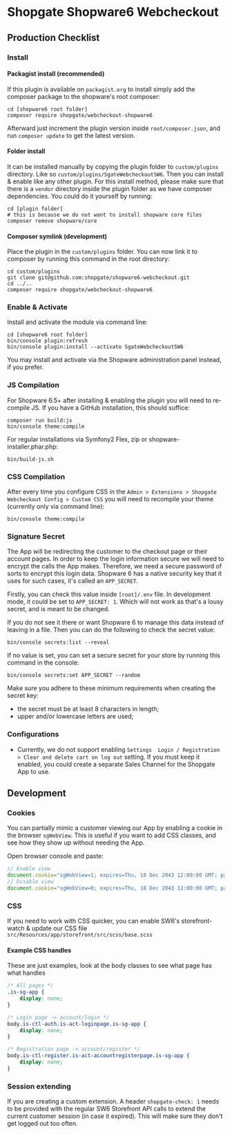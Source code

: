 # Shopgate Shopware6 Webcheckout

## Production Checklist

### Install

#### Packagist install (recommended)

If this plugin is available on `packagist.org` to install simply add the composer package to the shopware's root
composer:

```shell
cd [shopware6 root folder]
composer require shopgate/webcheckout-shopware6
```

Afterward just increment the plugin version inside `root/composer.json`, and run `composer update` to get the latest
version.

#### Folder install

It can be installed manually by copying the plugin folder to `custom/plugins` directory. Like
so `custom/plugins/SgateWebcheckoutSW6`. Then you can install & enable like any other plugin. For this install method,
please make sure that there is a `vendor` directory inside the plugin folder as we have composer dependencies. You could
do it yourself by running:

```shell
cd [plugin folder]
# this is because we do not want to install shopware core files
composer remove shopware/core
```

#### Composer symlink (development)

Place the plugin in the `custom/plugins` folder. You can now link it to
composer by running this command in the root directory:

```shell
cd custom/plugins
git clone git@github.com:shopgate/shopware6-webcheckout.git
cd ../..
composer require shopgate/webcheckout-shopware6
```

### Enable & Activate

Install and activate the module via command line:

```shell
cd [shopware6 root folder]
bin/console plugin:refresh
bin/console plugin:install --activate SgateWebcheckoutSW6
```

You may install and activate via the Shopware administration panel instead, if you prefer.

### JS Compilation

For Shopware 6.5+ after installing & enabling the plugin you will need to re-compile JS.
If you have a GitHub installation, this should suffice: 

```shell
composer run build:js
bin/console theme:compile
```

For regular installations via Symfony2 Flex, zip or shopware-installer.phar.php:
```shell
bin/build-js.sh
```

### CSS Compilation

After every time you configure CSS in the `Admin > Extensions > Shopgate Webcheckout Config >
Custom CSS` you will need to recompile your theme (currently only via command line):

```shell
bin/console theme:compile
```

### Signature Secret

The App will be redirecting the customer to the checkout page or their account pages. In order to keep the login
information secure we will need to encrypt the calls the App makes. Therefore, we need a secure password of sorts
to encrypt this login data. Shopware 6 has a native security key that it uses for such cases, it's called
an `APP_SECRET`.

Firstly, you can check this value inside `[root]/.env` file. In development mode, it could be set to `APP_SECRET: 1`.
Which will not work as that's a lousy secret, and is meant to be changed.

If you do not see it there or want Shopware 6 to manage this data instead of leaving in a file.
Then you can do the following to check the secret value:

```shell
bin/console secrets:list --reveal
```

If no value is set, you can set a secure secret for your store by running this command in the console:

```shell
bin/console secrets:set APP_SECRET --random
```

Make sure you adhere to these minimum requirements when creating the secret key:

* the secret must be at least 8 characters in length;
* upper and/or lowercase letters are used;

### Configurations

- Currently, we do not support enabling `Settings  Login / Registration > Clear and delete cart on log out` setting. If
  you must keep it enabled, you could create a separate Sales Channel for the Shopgate App to use.

## Development

### Cookies

You can partially mimic a customer viewing our App by enabling a cookie in the browser `sgWebView`. This is useful if
you want to add CSS classes, and see how they show up without needing the App.

Open browser console and paste:

```javascript
// Enable view
document.cookie="sgWebView=1; expires=Thu, 18 Dec 2043 12:00:00 GMT; path=/; SameSite=None; Secure";
// Disable view
document.cookie="sgWebView=0; expires=Thu, 18 Dec 2043 12:00:00 GMT; path=/; SameSite=None; Secure";
```

### CSS

If you need to work with CSS quicker, you can enable SW6's storefront-watch & update our CSS file
`src/Resources/app/storefront/src/scss/base.scss`

#### Example CSS handles

These are just examples, look at the body classes to see what page has what handles

```css
/* All pages */
.is-sg-app {
    display: none;
}

/* Login page -> account/login */
body.is-ctl-auth.is-act-loginpage.is-sg-app {
    display: none;
}

/* Registration page -> account/register */
body.is-ctl-register.is-act-accountregisterpage.is-sg-app {
    display: none;
}
```

### Session extending

If you are creating a custom extension. A header `shopgate-check: 1` needs to be provided with the regular SW6
Storefront API calls to extend the current customer session (in case it expired). This will make sure they don't get
logged out too often.
